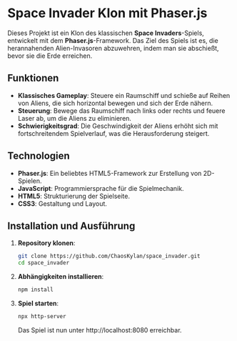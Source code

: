 # Space Invader Klon mit Phaser.js

Dieses Projekt ist ein Klon des klassischen **Space Invaders**-Spiels, entwickelt mit dem **Phaser.js**-Framework. Das Ziel des Spiels ist es, die herannahenden Alien-Invasoren abzuwehren, indem man sie abschießt, bevor sie die Erde erreichen.

## Funktionen

- **Klassisches Gameplay**: Steuere ein Raumschiff und schieße auf Reihen von Aliens, die sich horizontal bewegen und sich der Erde nähern.
- **Steuerung**: Bewege das Raumschiff nach links oder rechts und feuere Laser ab, um die Aliens zu eliminieren.
- **Schwierigkeitsgrad**: Die Geschwindigkeit der Aliens erhöht sich mit fortschreitendem Spielverlauf, was die Herausforderung steigert.

## Technologien

- **Phaser.js**: Ein beliebtes HTML5-Framework zur Erstellung von 2D-Spielen.
- **JavaScript**: Programmiersprache für die Spielmechanik.
- **HTML5**: Strukturierung der Spielseite.
- **CSS3**: Gestaltung und Layout.

## Installation und Ausführung

1. **Repository klonen**:

   ```bash
   git clone https://github.com/ChaosKylan/space_invader.git
   cd space_invader

2. **Abhängigkeiten installieren**:
   ```bash
   npm install
   ```
3. **Spiel starten**:
   ```bash
   npx http-server
   ```   
   Das Spiel ist nun unter http://localhost:8080 erreichbar.

